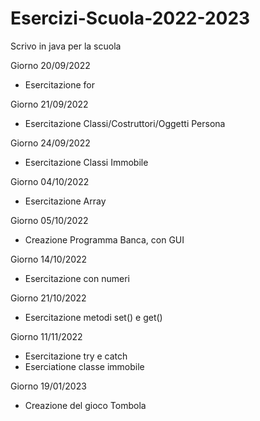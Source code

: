 # Esercizi-Scuola-2022-2023
Scrivo in java per la scuola

Giorno 20/09/2022
  - Esercitazione for

Giorno 21/09/2022
  - Esercitazione Classi/Costruttori/Oggetti Persona
  
Giorno 24/09/2022
  - Esercitazione Classi Immobile

Giorno 04/10/2022
  - Esercitazione Array

Giorno 05/10/2022
  - Creazione Programma Banca, con GUI

Giorno 14/10/2022
  - Esercitazione con numeri
  
Giorno 21/10/2022
  - Esercitazione metodi set() e get()

Giorno 11/11/2022
  - Esercitazione try e catch
  - Eserciatione classe immobile

Giorno 19/01/2023
  - Creazione del gioco Tombola
  
